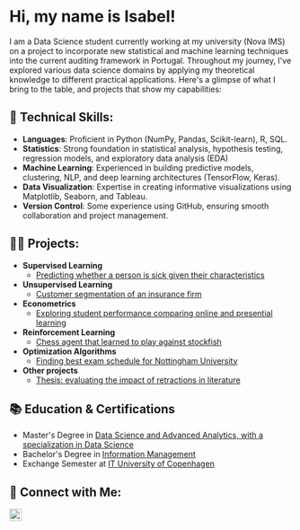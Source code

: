 <h1>Hi, my name is Isabel!</h1>
I am a Data Science student currently working at my university (Nova IMS) on a project to incorporate new statistical and machine learning techniques into the current auditing framework in Portugal. Throughout my journey, I've explored various data science domains by applying my theoretical knowledge to different practical applications. Here's a glimpse of what I bring to the table, and projects that show my capabilities:


<h2>🌟 Technical Skills:</h2>

- <b>Languages</b>: Proficient in Python (NumPy, Pandas, Scikit-learn), R, SQL.
- <b>Statistics</b>: Strong foundation in statistical analysis, hypothesis testing, regression models, and exploratory data analysis (EDA)
- <b>Machine Learning</b>: Experienced in building predictive models, clustering, NLP, and deep learning architectures (TensorFlow, Keras).
- <b>Data Visualization</b>: Expertise in creating informative visualizations using Matplotlib, Seaborn, and Tableau.
- <b>Version Control</b>: Some experience using GitHub, ensuring smooth collaboration and project management.
<!--- <b>Big Data Tools</b>: Familiar with tools like Spark, Hadoop, and Hive for handling large-scale datasets.-->

<h2>👨‍💻 Projects:</h2>

- <b>Supervised Learning</b>
  - [Predicting whether a person is sick given their characteristics](https://github.com/IsabelCD/predict_sick)
- <b>Unsupervised Learning</b>
  - [Customer segmentation of an insurance firm](https://github.com/inesleonidasrocha/DM-groupAN-A2Z-Insurance) 
- <b>Econometrics</b>
  - [Exploring student performance comparing online and presential learning](https://github.com/IsabelCD/Statsproj)
- <b>Reinforcement Learning</b>
  - [Chess agent that learned to play against stockfish](https://github.com/inesleonidasrocha/ChessRL23)
- <b>Optimization Algorithms</b>
  - [Finding best exam schedule for Nottingham University](https://github.com/IsabelCD/timetabling)
- <b>Other projects</b>
  - [Thesis: evaluating the impact of retractions in literature](https://github.com/IsabelCD/Retractions)
<!--  - [Recipe website using Django](link) -->

<h2>📚 Education & Certifications</h2>


- Master's Degree in [Data Science and Advanced Analytics, with a specialization in Data Science](https://www.novaims.unl.pt/en/education/programs/postgraduate-programs-and-master-degree-programs/master-degree-program-in-data-science-and-advanced-analytics-with-a-specialization-in-data-science/)
- Bachelor's Degree in [Information Management](https://www.novaims.unl.pt/en/education/programs/bachelor-s-degrees/information-management/#)
- Exchange Semester at [IT University of Copenhagen](https://itustudent.itu.dk/)

<h2>🔗 Connect with Me:</h2>

<!--[<img align="left" alt="JoshMadakor | YouTube" width="22px" src="https://cdn.jsdelivr.net/npm/simple-icons@v3/icons/youtube.svg" />][youtube]
[<img align="left" alt="JoshMadakor | Twitter" width="22px" src="https://cdn.jsdelivr.net/npm/simple-icons@v3/icons/twitter.svg" />][twitter]-->
[<img align="left" alt="IsabelCD | LinkedIn" width="22px" src="https://cdn.jsdelivr.net/npm/simple-icons@v3/icons/linkedin.svg" />][linkedin]
<!--[<img align="left" alt="JoshMadakor | Instagram" width="22px" src="https://cdn.jsdelivr.net/npm/simple-icons@v3/icons/instagram.svg" />][instagram]-->

[twitter]: https://twitter.com/joshmadakor
[youtube]: https://www.youtube.com/c/joshmadakor
[instagram]: https://www.instagram.com/joshmadakor/
[linkedin]: https://www.linkedin.com/in/isabelmcdias/



<!--
**IsabelCD/IsabelCD** is a ✨ _special_ ✨ repository because its `README.md` (this file) appears on your GitHub profile.

Here are some ideas to get you started:

- 🔭 I’m currently working on ...
- 🌱 I’m currently learning ...
- 👯 I’m looking to collaborate on ...
- 🤔 I’m looking for help with ...
- 💬 Ask me about ...
- 📫 How to reach me: ...
- 😄 Pronouns: ...
- ⚡ Fun fact: ...
-->

